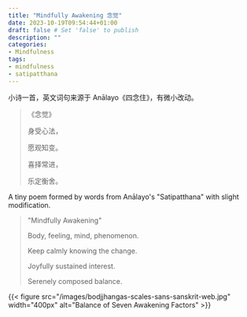 ```yaml
---
title: "Mindfully Awakening 念觉"
date: 2023-10-19T09:54:44+01:00
draft: false # Set 'false' to publish
description: ""
categories:
- Mindfulness
tags:
- mindfulness
- satipatthana
---
```

小诗一首，英文词句来源于 Anālayo《四念住》，有微小改动。

> 《念觉》
> 
> 身受心法，
> 
> 愿观知变。
> 
> 喜择常进，
> 
> 乐定衡舍。

A tiny poem formed by words from Anālayo's "Satipatthana" with slight modification.

> "Mindfully Awakening"
> 
> Body, feeling, mind, phenomenon.
> 
> Keep calmly knowing the change.
> 
> Joyfully sustained interest.
> 
> Serenely composed balance.

{{< figure src="/images/bodjjhangas-scales-sans-sanskrit-web.jpg" width="400px" alt="Balance of Seven Awakening Factors" >}}